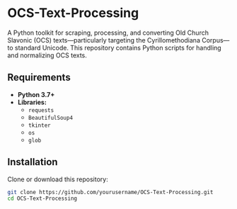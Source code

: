 # OCS-Text-Processing

A Python toolkit for scraping, processing, and converting Old Church Slavonic (OCS) texts—particularly targeting the Cyrillomethodiana Corpus—to standard Unicode. This repository contains Python scripts for handling and normalizing OCS texts.

## Requirements

- **Python 3.7+**
- **Libraries:**
  - `requests` 
  - `BeautifulSoup4` 
  - `tkinter` 
  - `os`
  - `glob` 

## Installation

Clone or download this repository:

```bash
git clone https://github.com/yourusername/OCS-Text-Processing.git
cd OCS-Text-Processing

